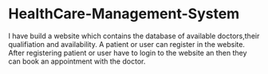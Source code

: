# HealthCare-Management-System

I have build a website which contains the database of available doctors,their qualifiation and availability.
A patient or user can register in the website.
After registering patient or user have to login to the website an then they can book an appointment with the doctor.
